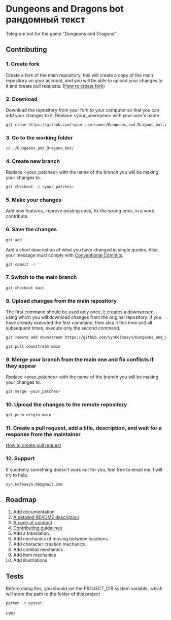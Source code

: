 # Dungeons and Dragons bot рандомный текст
Telegram bot for the game "Dungeons and Dragons"

## Contributing

### 1. Create fork
Create a fork of the main repository, this will create a copy of the main repository on your account, and you will be able to upload your changes to it and create pull requests.
([How to create fork](https://docs.github.com/ru/pull-requests/collaborating-with-pull-requests/working-with-forks/fork-a-repo))

### 2. Download
Download the repository from your fork to your computer so that you can add your changes to it.
Replace <your_username> with your user's name
```Bash
git clone https://github.com/<your_username>/Dungeons_and_Dragons_bot.git
```

### 3. Go to the working folder
```Bash
cd ./Dungeons_and_Dragons_bot/
```

### 4. Create new branch
Replace <your_patches> with the name of the branch you will be making your changes to.
```Bash
git checkout -b <your_patches>
```

### 5. Make your changes
Add new features, improve existing ones, fix the wrong ones, in a word, contribute.

### 6. Save the changes
```Bash
git add .
```
Add a short description of what you have changed in single quotes.
Also, your message must comply with [Conventional Commits](https://www.conventionalcommits.org/en/v1.0.0/).
```Bash
git commit -m ''
```

### 7. Switch to the main branch
```Bash
git checkout main
```

### 8. Upload changes from the main repository
The first command should be used only once, it creates a downstream, using which you will download changes from the original repository.
If you have already executed the first command, then skip it this time and all subsequent times, execute only the second command.
```Bash
git remote add downstream https://github.com/SynKolbasyn/Dungeons_and_Dragons_bot.git
```
```Bash
git pull downstream main
```

### 9. Merge your branch from the main one and fix conflicts if they appear
Replace <your_patches> with the name of the branch you will be making your changes to.
```Bash
git merge <your_patches>
```

### 10. Upload the changes to the remote repository
```Bash
git push origin main
```

### 11. Create a pull request, add a title, description, and wait for a response from the maintainer
[How to create pull request](https://docs.github.com/en/pull-requests/collaborating-with-pull-requests/proposing-changes-to-your-work-with-pull-requests/creating-a-pull-request)

### 12. Support
If suddenly something doesn't work out for you, feel free to email me, I will try to help.
```
syn.kolbasyn.06@gmail.com
```

## Roadmap
1. Add documentation
2. [A detailed README description](https://opensource.guide/starting-a-project/#writing-a-readme)
3. [A code of conduct](https://opensource.guide/starting-a-project/#establishing-a-code-of-conduct)
4. [Contributing guidelines](https://opensource.guide/starting-a-project/#writing-your-contributing-guidelines)
5. Add a translation.
6. Add mechanics of moving between locations.
7. Add character creation mechanics.
8. Add combat mechanics
9. Add item mechanics
10. Add illustrations

## Tests
Before doing this, you should set the PROJECT_DIR system variable, which will store the path to the folder of this project
```Bash
python -m pytest
```
uwu 
